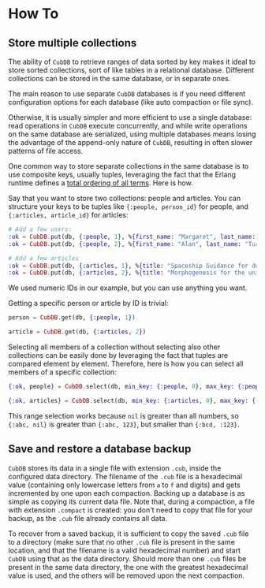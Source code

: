 # How To

## Store multiple collections

The ability of `CubDB` to retrieve ranges of data sorted by key makes it ideal
to store sorted collections, sort of like tables in a relational database.
Different collections can be stored in the same database, or in separate ones.

The main reason to use separate `CubDB` databases is if you need different
configuration options for each database (like auto compaction or file sync).

Otherwise, it is usually simpler and more efficient to use a single database:
read operations in `CubDB` execute concurrently, and while write operations on
the same database are serialized, using multiple databases means losing the
advantage of the append-only nature of `CubDB`, resulting in often slower
patterns of file access.

One common way to store separate collections in the same database is to use
composite keys, usually tuples, leveraging the fact that the Erlang runtime
defines a [total ordering of all
terms](http://erlang.org/doc/reference_manual/expressions.html#term-comparisons).
Here is how.

Say that you want to store two collections: people and articles. You can
structure your keys to be tuples like `{:people, person_id}` for people, and
`{:articles, article_id}` for articles:

```elixir
# Add a few users:
:ok = CubDB.put(db, {:people, 1}, %{first_name: "Margaret", last_name: "Hamilton"})
:ok = CubDB.put(db, {:people, 2}, %{first_name: "Alan", last_name: "Turing"})

# Add a few articles
:ok = CubDB.put(db, {:articles, 1}, %{title: "Spaceship Guidance for dummies", text: "..."})
:ok = CubDB.put(db, {:articles, 2}, %{title: "Morphogenesis for the uninitiated", text: "..."})
```

We used numeric IDs in our example, but you can use anything you want.

Getting a specific person or article by ID is trivial:

```elixir
person = CubDB.get(db, {:people, 1})

article = CubDB.get(db, {:articles, 2})
```

Selecting all members of a collection without selecting also other collections
can be easily done by leveraging the fact that tuples are compared element by
element. Therefore, here is how you can select all members of a specific
collection:

```elixir
{:ok, people} = CubDB.select(db, min_key: {:people, 0}, max_key: {:people, nil})

{:ok, articles} = CubDB.select(db, min_key: {:articles, 0}, max_key: {:articles, nil})
```

This range selection works because `nil` is greater than all numbers, so `{:abc,
nil}` is greater than `{:abc, 123}`, but smaller than `{:bcd, :123}`.

## Save and restore a database backup

`CubDB` stores its data in a single file with extension `.cub`, inside the
configured data directory. The filename of the `.cub` file is a hexadecimal
value (containing only lowercase letters from `a` to `f` and digits) and gets
incremented by one upon each compaction. Backing up a database is as simple as
copying its current data file. Note that, during a compaction, a file with
extension `.compact` is created: you don't need to copy that file for your
backup, as the `.cub` file already contains all data.

To recover from a saved backup, it is sufficient to copy the saved `.cub` file
to a directory (make sure that no other `.cub` file is present in the same
location, and that the filename is a valid hexadecimal number) and start `CubDB`
using that as the data directory. Should more than one `.cub` files be present
in the same data directory, the one with the greatest hexadecimal value is used,
and the others will be removed upon the next compaction.
